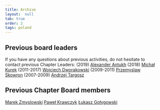 ```yaml
---
title: Archive
layout:  null
tab: true
order: 2
tags: poland
---
```


## Previous board leaders

If you have any questions about previous activities, do not hesitate to
contact previous Chapter Leaders:
(2019) [Alexander Antukh](mailto:alexander.antukh@owasp.org)
(2018) [Michał Kurek](mailto:michal.kurek@owasp.org)
(2011-2017) [Wojciech Dworakowski](mailto:wojciech.dworakowski@owasp.org)
(2009-2011) [Przemyslaw Skowron](mailto:przemyslaw.skowron@owasp.org)
(2007-2009) [Andrzej Targosz](mailto:andrzej.targosz@proidea.org.pl)

## Previous Chapter Board members

[Marek Zmyslowski](mailto:marek.zmyslowski@owasp.org)
[Paweł Krawczyk](https://plus.google.com/+PawełKrawczyk/)
[Łukasz Gołygowski](mailto:lgolygowski@gmail.com)
